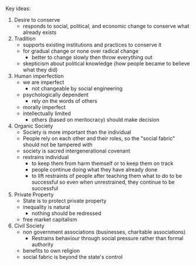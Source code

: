 Key ideas:
1. Desire to conserve
	- responds to social, political, and economic change to conserve what already exists
2. Tradition
	- supports existing institutions and practices to conserve it
	- for gradual change or none over radical change
		- better to change slowly then throw everything out
	- skepticism about political knowledge (how people became to believe what they did)
3. Human imperfection
	- we are imperfect
		- not changeable by social engineering
	- psychologically dependent
		- rely on the words of others
	- morally imperfect
	- intellectually limited
		- others (based on meritocracy) should make decision
4. Organic Society
	- Society is more important than the individual
	- People rely on each other and their roles, so the "social fabric" should not be tampered with
	- society is sacred intergenerational covenant
	- restrains individual
		- to keep them from harm themself or to keep them on track
		- people continue doing what they have already done
		- to lift restraints of people after teaching them what to do to be successful so even when unrestrained, they continue to be successful
5. Private Property
	- State is to protect private property
	- inequality is natural
		- nothing should be redressed
	- free market capitalism
6. Civil Society
	- non government associations (businesses, charitable associations)
		- Restrains behaviour through social pressure rather than formal authority
	- benefits to own religion
	- social fabric is beyond the state's control

